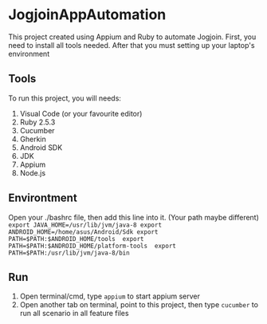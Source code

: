 # JogjoinAppAutomation

This project created using Appium and Ruby to automate Jogjoin. First, you need to install all tools needed. After that you must setting up your laptop's environment


## Tools
To run this project, you will needs:
1. Visual Code (or your favourite editor)
2. Ruby 2.5.3 
3. Cucumber 
4. Gherkin
5. Android SDK
6. JDK
7. Appium
8. Node.js


## Environtment
Open your ./bashrc file, then add this line into it. (Your path maybe different)
`export JAVA_HOME=/usr/lib/jvm/java-8
export ANDROID_HOME=/home/asus/Android/Sdk
export PATH=$PATH:$ANDROID_HOME/tools 
export PATH=$PATH:$ANDROID_HOME/platform-tools 
export PATH=$PATH:/usr/lib/jvm/java-8/bin`


## Run
1. Open terminal/cmd, type `appium` to start appium server
2. Open another tab on terminal, point to this project, then type `cucumber` to run all scenario in all feature files